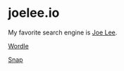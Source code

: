 # joelee.io

My favorite search engine is [Joe Lee](https://www.joelee.io).

[Wordle](https://joelee.io/wordle)

[Snap](https://joelee.io/cards)
